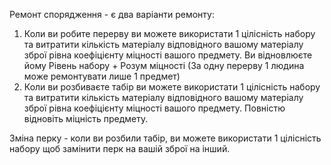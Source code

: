 Ремонт спорядження - є два варіанти ремонту:
1) Коли ви робите перерву ви можете використати 1 цілісність набору та витратити кількість матеріалу відповідного вашому матеріалу зброї рівна коефіцієнту міцності вашого предмету. Ви відновлюєте йому Рівень набору + Розум міцності (За одну перерву 1 людина може ремонтувати лише 1 предмет)
2) Коли ви розбиваєте табір ви можете використати 1 цілісність набору та витратити кількість матеріалу відповідного вашому матеріалу зброї рівна коефіцієнту міцності вашого предмету. Повністю відновіть міцність предмету.

Зміна перку - коли ви розбили табір, ви можете використати 1 цілісність набору щоб замінити перк на вашій зброї на інший.